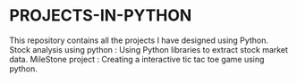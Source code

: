 # PROJECTS-IN-PYTHON
This repository contains all the projects I have designed using Python. 
Stock analysis using python : Using Python libraries to extract stock market data. 
MileStone project : Creating a interactive tic tac toe game using python.
